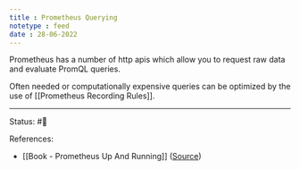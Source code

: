 ```yaml
---
title : Prometheus Querying
notetype : feed
date : 28-06-2022
---
```


Prometheus has a number of http apis which allow you to request raw data and evaluate PromQL queries.

Often needed or computationally expensive queries can be optimized by the use of [[Prometheus Recording Rules]].

-----

Status: #🌱 

References:
- [[Book - Prometheus Up And Running]] ([Source](https://www.oreilly.com/library/view/prometheus-up/9781492034131/))
